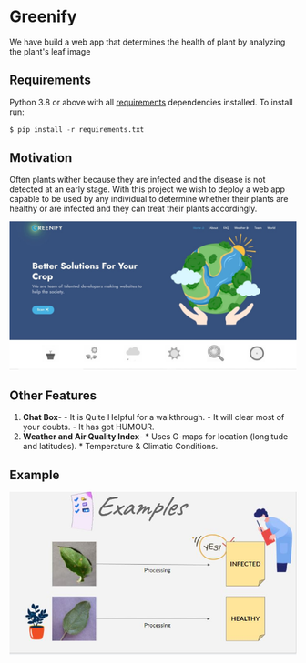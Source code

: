 # Greenify
We have build a web app that determines the health of plant by analyzing the plant's leaf image

## Requirements
Python 3.8 or above with all [requirements](requirements.txt) dependencies installed. To install run:
```python
$ pip install -r requirements.txt
```

## Motivation
Often plants wither because they are infected and the disease is not detected at an early stage. With this project we wish to deploy a web app capable to be used by any individual to determine whether their plants are healthy or are infected and they can treat their plants accordingly.

![Website Homepage](home-page.jpg)

## Other Features
1. **Chat Box**-
             - It is Quite Helpful for a walkthrough.
             - It will clear most of your doubts.
             - It has got HUMOUR.
2. **Weather and Air Quality Index**-
             * Uses G-maps for location (longitude and latitudes).
             * Temperature & Climatic Conditions.
     
 ## Example
 ![pedicted result example](example.JPG)
            




